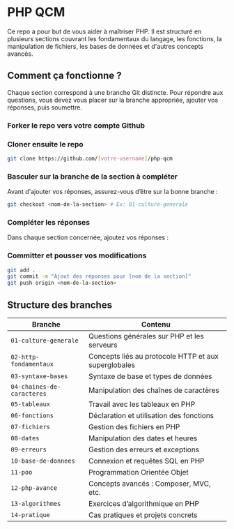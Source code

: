 # PHP QCM
Ce repo a pour but de vous aider à maîtriser PHP. Il est structuré en plusieurs sections couvrant les fondamentaux du langage, les fonctions, la manipulation de fichiers, les bases de données et d'autres concepts avancés.

## Comment ça fonctionne ?

Chaque section correspond à une branche Git distincte. Pour répondre aux questions, vous devez vous placer sur la branche appropriée, ajouter vos réponses, puis soumettre.

### Forker le repo vers votre compte Github


### Cloner ensuite le repo
```bash
git clone https://github.com/[votre-username]/php-qcm
```

### Basculer sur la branche de la section à compléter
Avant d'ajouter vos réponses, assurez-vous d’être sur la bonne branche :
```bash
git checkout <nom-de-la-section> # Ex: 01-culture-generale
```

### Compléter les réponses
Dans chaque section concernée, ajoutez vos réponses :

### Committer et pousser vos modifications
```bash
git add .
git commit -m "Ajout des réponses pour [nom de la section]"
git push origin <nom-de-la-section>
```

## Structure des branches

| Branche                | Contenu                                      |
|------------------------|----------------------------------------------|
| `01-culture-generale`     | Questions générales sur PHP et les serveurs |
| `02-http-fondamentaux`    | Concepts liés au protocole HTTP et aux superglobales |
| `03-syntaxe-bases`       | Syntaxe de base et types de données         |
| `04-chaines-de-caracteres` | Manipulation des chaînes de caractères    |
| `05-tableaux`            | Travail avec les tableaux en PHP            |
| `06-fonctions`           | Déclaration et utilisation des fonctions    |
| `07-fichiers`           | Gestion des fichiers en PHP                 |
| `08-dates`              | Manipulation des dates et heures             |
| `09-erreurs`            | Gestion des erreurs et exceptions           |
| `10-base-de-donnees`    | Connexion et requêtes SQL en PHP            |
| `11-poo`                | Programmation Orientée Objet                |
| `12-php-avance`         | Concepts avancés : Composer, MVC, etc.       |
| `13-algorithmes`        | Exercices d’algorithmique en PHP            |
| `14-pratique`           | Cas pratiques et projets concrets           |
